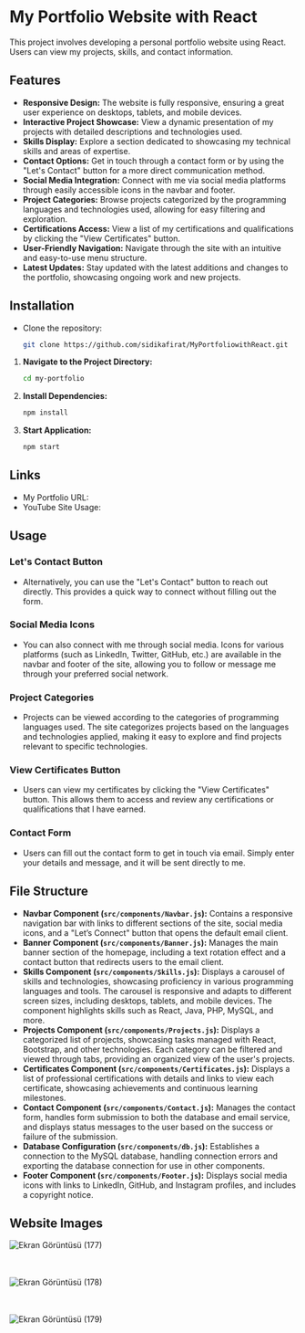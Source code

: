 # My Portfolio Website with React
This project involves developing a personal portfolio website using React. Users can view my projects, skills, and contact information.
## Features

- **Responsive Design:** The website is fully responsive, ensuring a great user experience on desktops, tablets, and mobile devices.
- **Interactive Project Showcase:** View a dynamic presentation of my projects with detailed descriptions and technologies used.
- **Skills Display:** Explore a section dedicated to showcasing my technical skills and areas of expertise.
- **Contact Options:** Get in touch through a contact form or by using the "Let's Contact" button for a more direct communication method.
- **Social Media Integration:** Connect with me via social media platforms through easily accessible icons in the navbar and footer.
- **Project Categories:** Browse projects categorized by the programming languages and technologies used, allowing for easy filtering and exploration.
- **Certifications Access:** View a list of my certifications and qualifications by clicking the "View Certificates" button.
- **User-Friendly Navigation:** Navigate through the site with an intuitive and easy-to-use menu structure.
- **Latest Updates:** Stay updated with the latest additions and changes to the portfolio, showcasing ongoing work and new projects.
## Installation

- Clone the repository:
   ```bash
   git clone https://github.com/sidikafirat/MyPortfoliowithReact.git
1. **Navigate to the Project Directory:**
   ```bash
   cd my-portfolio
2. **Install Dependencies:**
   ```bash
   npm install
3. **Start Application:**
   ```bash
   npm start

## Links
- My Portfolio URL:
- YouTube Site Usage:

## Usage

### Let's Contact Button
-  Alternatively, you can use the "Let's Contact" button to reach out directly. This provides a quick way to connect without filling out the form.
### Social Media Icons
- You can also connect with me through social media. Icons for various platforms (such as LinkedIn, Twitter, GitHub, etc.) are available in the navbar and footer of the site, allowing you to follow or message me through your preferred social network.
### Project Categories
- Projects can be viewed according to the categories of programming languages used. The site categorizes projects based on the languages and technologies applied, making it easy to explore and find projects relevant to specific technologies.
### View Certificates Button
- Users can view my certificates by clicking the "View Certificates" button. This allows them to access and review any certifications or qualifications that I have earned.
 ### Contact Form
 - Users can fill out the contact form to get in touch via email. Simply enter your details and message, and it will be sent directly to me.

## File Structure
- **Navbar Component (`src/components/Navbar.js`):** Contains a responsive navigation bar with links to different sections of the site, social media icons, and a "Let’s Connect" button that opens the default email client.
- **Banner Component (`src/components/Banner.js`):** Manages the main banner section of the homepage, including a text rotation effect and a contact button that redirects users to the email client.
- **Skills Component (`src/components/Skills.js`):** Displays a carousel of skills and technologies, showcasing proficiency in various programming languages and tools. The carousel is responsive and adapts to different screen sizes, including desktops, tablets, and mobile devices. The component highlights skills such as React, Java, PHP, MySQL, and more.
- **Projects Component (`src/components/Projects.js`):** Displays a categorized list of projects, showcasing tasks managed with React, Bootstrap, and other technologies. Each category can be filtered and viewed through tabs, providing an organized view of the user's projects.
- **Certificates Component (`src/components/Certificates.js`):** Displays a list of professional certifications with details and links to view each certificate, showcasing achievements and continuous learning milestones.
- **Contact Component (`src/components/Contact.js`):** Manages the contact form, handles form submission to both the database and email service, and displays status messages to the user based on the success or failure of the submission.
- **Database Configuration (`src/components/db.js`):** Establishes a connection to the MySQL database, handling connection errors and exporting the database connection for use in other components.
- **Footer Component (`src/components/Footer.js`):** Displays social media icons with links to LinkedIn, GitHub, and Instagram profiles, and includes a copyright notice.

## Website Images

  ![Ekran Görüntüsü (177)](https://github.com/user-attachments/assets/18dd2947-a34d-4367-ba1e-41b1a73eb3a6)  <br> <br> <br>

  ![Ekran Görüntüsü (178)](https://github.com/user-attachments/assets/a03b3b87-2dda-4f66-9d0a-6e769b50813c)  <br> <br> <br>

  ![Ekran Görüntüsü (179)](https://github.com/user-attachments/assets/e870aa15-f1e3-432d-8887-a0437b941b5c) <br> <br> <br>





